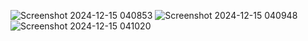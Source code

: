 ![Screenshot 2024-12-15 040853](https://github.com/user-attachments/assets/58b586c9-a28e-4acb-9267-339e78599a50)
![Screenshot 2024-12-15 040948](https://github.com/user-attachments/assets/5a1b495b-7972-41c8-9d23-bc472946beb7)
![Screenshot 2024-12-15 041020](https://github.com/user-attachments/assets/3ed61fa3-fad7-4586-a1dc-c5b3e8ca0f85)
